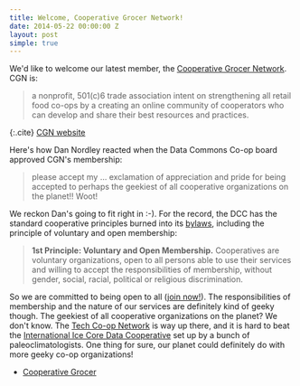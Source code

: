 ```yaml
---
title: Welcome, Cooperative Grocer Network!
date: 2014-05-22 00:00:00 Z
layout: post
simple: true
---
```


We'd like to welcome our latest member, the [Cooperative Grocer Network](http://www.cooperativegrocer.coop).
CGN is:

> a nonprofit, 501(c)6 trade association intent on strengthening all retail food co-ops by a creating an online community of cooperators who can develop and share their best resources and practices.

{:.cite} 
[CGN website](http://www.cooperativegrocer.coop/about)

Here's how Dan Nordley reacted when the Data Commons Co-op board 
approved CGN's membership:

> please accept my ... exclamation of appreciation and pride for being accepted to perhaps the geekiest of all cooperative organizations on the planet!!  Woot!

We reckon Dan's going to fit right in :-).  For the record, 
the DCC has the standard cooperative principles burned into its
[bylaws](http://member.datacommons.coop/bylaws#__RefHeading__4_2007227463),
including the principle of voluntary and open membership:

> <b>1st Principle: Voluntary and Open Membership.</b> Cooperatives are voluntary organizations, open to all persons able to use their services and willing to accept the responsibilities of membership, without gender, social, racial, political or religious discrimination.

So we are committed to being open to all ([join now!](http://member.datacommons.coop/applications/new)). The responsibilities of membership and the nature of our services are definitely kind of geeky though.  The geekiest of all cooperative organizations on the planet?  We don't know.  The [Tech Co-op Network](http://techworker.coop/) is way up there, and it is hard to beat the [International Ice Core Data Cooperative](http://www.cricyt.edu.ar/paleo/icecore/iicdc.html) set up by a bunch of paleoclimatologists.  One thing for sure, our planet could definitely do with more geeky co-op organizations!

<ul class="menu">
<li><a href="http://www.cooperativegrocer.coop">Cooperative Grocer</a></li>
</ul>
